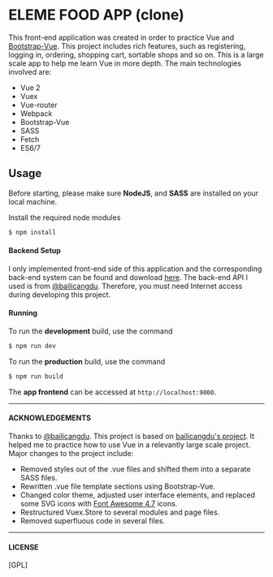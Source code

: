 # ELEME FOOD APP (clone)

This front-end application was created in order to practice Vue and [Bootstrap-Vue](https://bootstrap-vue.js.org/). This project includes rich features, such as registering, logging in, ordering, shopping cart, sortable shops and so on. This is a large scale app to help me learn Vue in more depth. The main technologies involved are:
- Vue 2
- Vuex
- Vue-router
- Webpack
- Bootstrap-Vue
- SASS
- Fetch
- ES6/7
 
## Usage

Before starting, please make sure **NodeJS**, and **SASS** are installed on your local machine. 

Install the required node modules
```sh
$ npm install
```

#### Backend Setup
I only implemented front-end side of this application and the corresponding back-end system can be found and download [here](https://github.com/bailicangdu/node-elm). The back-end API I used is from [@bailicangdu](https://github.com/bailicangdu). Therefore, you must need Internet access during developing this project.

#### Running

To run the **development** build, use the command
```sh
$ npm run dev
```

To run the **production** build, use the command
```sh
$ npm run build
```

The **app frontend** can be accessed at `http://localhost:9000`. 


------------
#### ACKNOWLEDGEMENTS

Thanks to [@bailicangdu](https://github.com/bailicangdu). This project is based on [bailicangdu's project](https://github.com/bailicangdu/vue2-elm). It helped me to practice how to use Vue in a relevantly large scale project. Major changes to the project include:
- Removed styles out of the .vue files and shifted them into a separate SASS files.
- Rewritten .vue file template sections using Bootstrap-Vue.
- Changed color theme, adjusted user interface elements, and replaced some SVG icons with [Font Awesome 4.7](https://fontawesome.com/v4.7.0/) icons.
- Restructured Vuex.Store to several modules and page files.
- Removed superfluous code in several files.

------------
#### LICENSE

[GPL]
